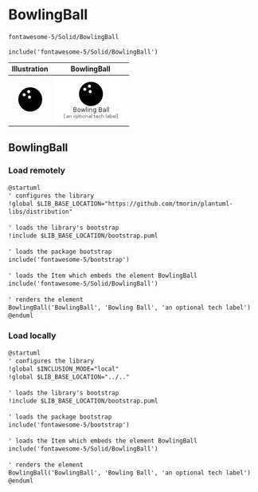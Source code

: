# BowlingBall


```text
fontawesome-5/Solid/BowlingBall
```

```text
include('fontawesome-5/Solid/BowlingBall')
```



| Illustration | BowlingBall |
| :---: | :---: |
| ![illustration for Illustration](../../fontawesome-5/Solid/BowlingBall.png) | ![illustration for BowlingBall](../../fontawesome-5/Solid/BowlingBall.Local.png) |




## BowlingBall

### Load remotely
```plantuml
@startuml
' configures the library
!global $LIB_BASE_LOCATION="https://github.com/tmorin/plantuml-libs/distribution"

' loads the library's bootstrap
!include $LIB_BASE_LOCATION/bootstrap.puml

' loads the package bootstrap
include('fontawesome-5/bootstrap')

' loads the Item which embeds the element BowlingBall
include('fontawesome-5/Solid/BowlingBall')

' renders the element
BowlingBall('BowlingBall', 'Bowling Ball', 'an optional tech label')
@enduml
```

### Load locally
```plantuml
@startuml
' configures the library
!global $INCLUSION_MODE="local"
!global $LIB_BASE_LOCATION="../.."

' loads the library's bootstrap
!include $LIB_BASE_LOCATION/bootstrap.puml

' loads the package bootstrap
include('fontawesome-5/bootstrap')

' loads the Item which embeds the element BowlingBall
include('fontawesome-5/Solid/BowlingBall')

' renders the element
BowlingBall('BowlingBall', 'Bowling Ball', 'an optional tech label')
@enduml
```


